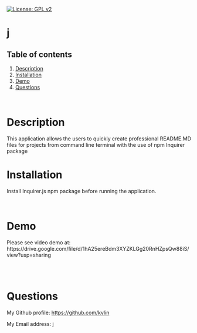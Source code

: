 [![License: GPL v2](https://img.shields.io/badge/License-GPL%20v2-blue.svg)](https://www.gnu.org/licenses/old-licenses/gpl-2.0.en.html)

<h1>j</h1>
<!-- Table of content -->
<h2>Table of contents</h2>

1. [Description](#Description)
2. [Installation](#Installation)
3. [Demo](#Demo)
4. [Questions](#Questions) 


<br>

<h1>Description</h1>
<p>This application allows the users to quickly create professional README.MD files for projects from command line terminal with the use of npm Inquirer package</p>
<h1>Installation</h1>
<p>Install Inquirer.js npm package before running the application.</p>
<br>
<h1>Demo</h1>
<p>Please see video demo at: https://drive.google.com/file/d/1hA25ereBdm3XYZKLGg20RnHZpsQw88iS/view?usp=sharing</p>
<br>
<br>
<h1>Questions</h1>
<p><span>My Github profile: </span><a href="https://github.com/kvlin" class="col-12">https://github.com/kvlin</a></p>
<p><span>My Email address: </span><a href = "mailto:kevlin129@hotmail.com">j</a></p>
</p>
